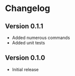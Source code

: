 # Changelog

## Version 0.1.1

* Added numerous commands
* Added unit tests

## Version 0.1.0

* Initial release
